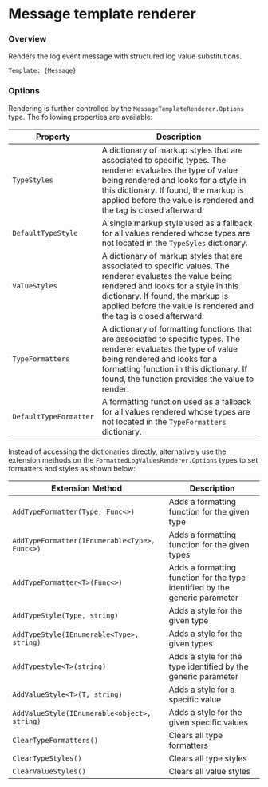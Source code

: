﻿# Message template renderer

### Overview

Renders the log event message with structured log value substitutions.

```
Template: {Message}
```

### Options

Rendering is further controlled by the `MessageTemplateRenderer.Options` type. The following properties are available:

|Property|Description|
|---|---|
|`TypeStyles`|A dictionary of markup styles that are associated to specific types. The renderer evaluates the type of value being rendered and looks for a style in this dictionary. If found, the markup is applied before the value is rendered and the tag is closed afterward.|
|`DefaultTypeStyle`|A single markup style used as a fallback for all values rendered whose types are not located in the `TypeSyles` dictionary.|
|`ValueStyles`|A dictionary of markup styles that are associated to specific values. The renderer evaluates the value being rendered and looks for a style in this dictionary. If found, the markup is applied before the value is rendered and the tag is closed afterward.|
|`TypeFormatters`|A dictionary of formatting functions that are associated to specific types. The renderer evaluates the type of value being rendered and looks for a formatting function in this dictionary. If found, the function provides the value to render.
|`DefaultTypeFormatter`|A formatting function used as a fallback for all values rendered whose types are not located in the `TypeFormatters` dictionary.

Instead of accessing the dictionaries directly, alternatively use the extension methods on the `FormattedLogValuesRenderer.Options` types to set formatters and styles as shown below:

|Extension Method|Description|
|---|---|
|`AddTypeFormatter(Type, Func<>)`|Adds a formatting function for the given type|
|`AddTypeFormatter(IEnumerable<Type>, Func<>)`|Adds a formatting function for the given types|
|`AddTypeFormatter<T>(Func<>)`|Adds a formatting function for the type identified by the generic parameter|
|`AddTypeStyle(Type, string)`|Adds a style for the given type|
|`AddTypeStyle(IEnumerable<Type>, string)`|Adds a style for the given types|
|`AddTypestyle<T>(string)`|Adds a style for the type identified by the generic parameter|
|`AddValueStyle<T>(T, string)`|Adds a style for a specific value|
|`AddValueStyle(IEnumerable<object>, string)`|Adds a style for the given specific values|
|`ClearTypeFormatters()`|Clears all type formatters|
|`ClearTypeStyles()`|Clears all type styles|
|`ClearValueStyles()`|Clears all value styles|


